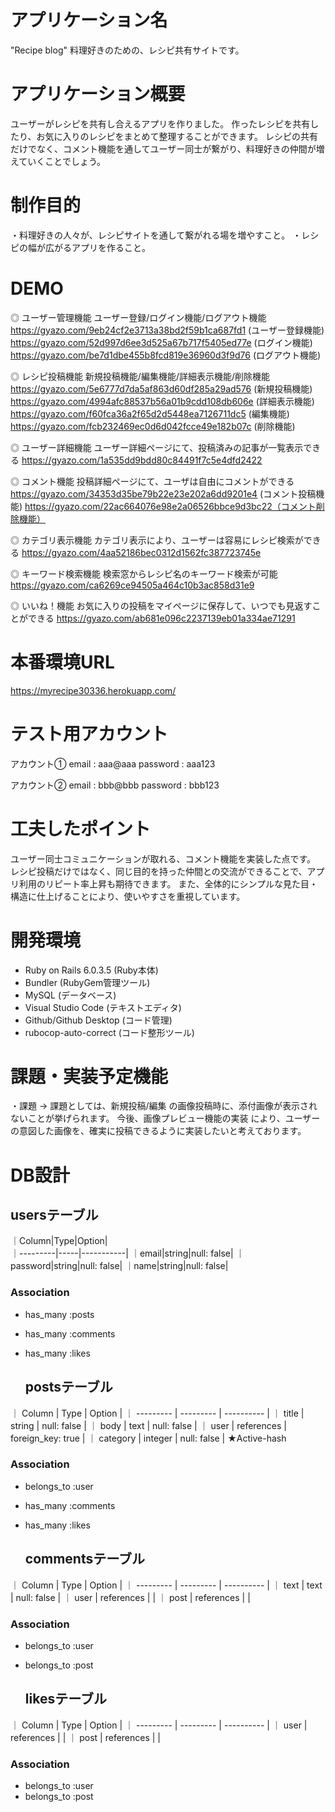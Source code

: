 # アプリケーション名

"Recipe blog"
 料理好きのための、レシピ共有サイトです。

# アプリケーション概要
ユーザーがレシピを共有し合えるアプリを作りました。
作ったレシピを共有したり、お気に入りのレシピをまとめて整理することができます。
レシピの共有だけでなく、コメント機能を通してユーザー同士が繋がり、料理好きの仲間が増えていくことでしょう。

# 制作目的
・料理好きの人々が、レシピサイトを通して繋がれる場を増やすこと。
・レシピの幅が広がるアプリを作ること。

# DEMO
◎ ユーザー管理機能
ユーザー登録/ログイン機能/ログアウト機能
https://gyazo.com/9eb24cf2e3713a38bd2f59b1ca687fd1 (ユーザー登録機能)
https://gyazo.com/52d997d6ee3d525a67b717f5405ed77e (ログイン機能)
https://gyazo.com/be7d1dbe455b8fcd819e36960d3f9d76 (ログアウト機能)

◎ レシピ投稿機能
新規投稿機能/編集機能/詳細表示機能/削除機能
https://gyazo.com/5e6777d7da5af863d60df285a29ad576 (新規投稿機能)
https://gyazo.com/4994afc88537b56a01b9cdd108db606e (詳細表示機能)
https://gyazo.com/f60fca36a2f65d2d5448ea7126711dc5 (編集機能)
https://gyazo.com/fcb232469ec0d6d042fcce49e182b07c (削除機能)

◎ ユーザー詳細機能
ユーザー詳細ページにて、投稿済みの記事が一覧表示できる
https://gyazo.com/1a535dd9bdd80c84491f7c5e4dfd2422

◎ コメント機能
投稿詳細ページにて、ユーザは自由にコメントができる
https://gyazo.com/34353d35be79b22e23e202a6dd9201e4 (コメント投稿機能)
https://gyazo.com/22ac664076e98e2a06526bbce9d3bc22（コメント削除機能）

◎ カテゴリ表示機能
カテゴリ表示により、ユーザーは容易にレシピ検索ができる
https://gyazo.com/4aa52186bec0312d1562fc387723745e

◎ キーワード検索機能
検索窓からレシピ名のキーワード検索が可能
https://gyazo.com/ca6269ce94505a464c10b3ac858d31e9

◎ いいね！機能
お気に入りの投稿をマイページに保存して、いつでも見返すことができる
https://gyazo.com/ab681e096c2237139eb01a334ae71291

# 本番環境URL
https://myrecipe30336.herokuapp.com/

# テスト用アカウント
アカウント①
email : aaa@aaa
password : aaa123

アカウント②
email : bbb@bbb
password : bbb123


# 工夫したポイント
ユーザー同士コミュニケーションが取れる、コメント機能を実装した点です。
レシピ投稿だけではなく、同じ目的を持った仲間との交流ができることで、アプリ利用のリピート率上昇も期待できます。
また、全体的にシンプルな見た目・構造に仕上げることにより、使いやすさを重視しています。

# 開発環境
- Ruby on Rails 6.0.3.5  (Ruby本体)
- Bundler                (RubyGem管理ツール)
- MySQL                  (データベース)
- Visual Studio Code     (テキストエディタ)
- Github/Github Desktop  (コード管理)
- rubocop-auto-correct   (コード整形ツール)

# 課題・実装予定機能
・課題
→ 課題としては、新規投稿/編集 の画像投稿時に、添付画像が表示されないことが挙げられます。
今後、画像プレビュー機能の実装 により、ユーザーの意図した画像を、確実に投稿できるように実装したいと考えております。

# DB設計
  ## usersテーブル
｜Column|Type|Option|  
｜---------|-----|-----------|
｜email|string|null: false|
｜password|string|null: false|
｜name|string|null: false|
 ### Association
- has_many :posts
- has_many :comments
- has_many :likes


  ## postsテーブル 
｜ Column     | Type       | Option            |
｜ ---------  | ---------  | ----------        |
｜ title      | string     | null: false       |
｜ body       | text       | null: false       |
｜ user       | references | foreign_key: true |
｜ category   | integer    | null: false       | ★Active-hash

 ### Association
- belongs_to :user
- has_many :comments
- has_many :likes


  ## commentsテーブル 
｜ Column    | Type       | Option      |
｜ --------- | ---------  | ----------  |
｜ text      | text       | null: false |
｜ user      | references |             |
｜ post      | references |             |
 ### Association
- belongs_to :user
- belongs_to :post


  ## likesテーブル 
｜ Column    | Type       | Option      |
｜ --------- | ---------  | ----------  |
｜ user      | references |             |
｜ post      | references |             |
 ### Association
- belongs_to :user
- belongs_to :post

